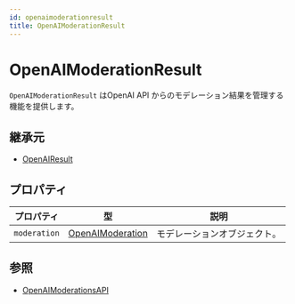 ```yaml
---
id: openaimoderationresult
title: OpenAIModerationResult
---
```


# OpenAIModerationResult

`OpenAIModerationResult` はOpenAI API からのモデレーション結果を管理する機能を提供します。

## 継承元

- [OpenAIResult](OpenAIResult.md)

## プロパティ

| プロパティ        | 型                                       | 説明             |
| ------------ | --------------------------------------- | -------------- |
| `moderation` | [OpenAIModeration](OpenAIModeration.md) | モデレーションオブジェクト。 |

## 参照

- [OpenAIModerationsAPI](OpenAIModerationsAPI.md)
